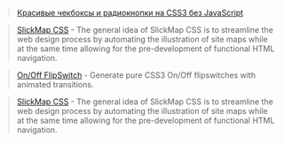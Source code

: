 > [Красивые чекбоксы и радиокнопки на CSS3 без JavaScript](http://habrahabr.ru/post/154687/)

> [SlickMap CSS](http://astuteo.com/slickmap/) - The general idea of SlickMap CSS is to streamline the web design process by automating the illustration of site maps while at the same time allowing for the pre-development of functional HTML navigation.

> [On/Off FlipSwitch](http://proto.io/freebies/onoff/) - Generate pure CSS3 On/Off flipswitches with animated transitions.

> [SlickMap CSS](http://astuteo.com/slickmap/) - The general idea of SlickMap CSS is to streamline the web design process by automating the illustration of site maps while at the same time allowing for the pre-development of functional HTML navigation.
